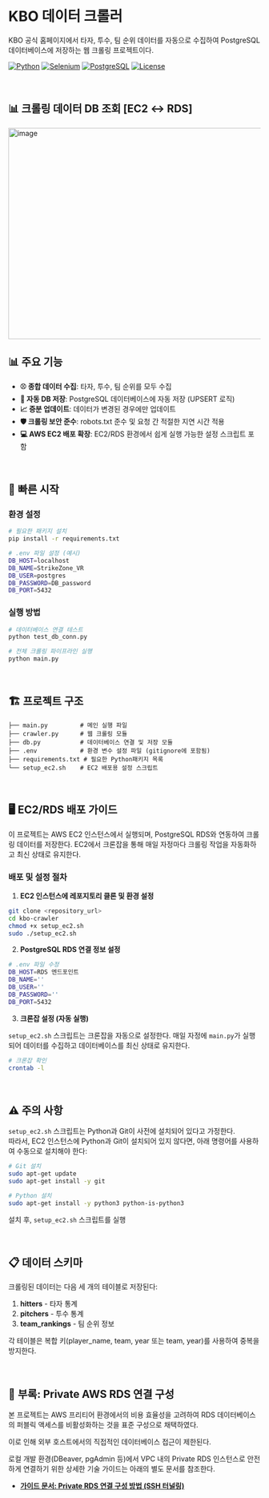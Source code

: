 # KBO 데이터 크롤러

KBO 공식 홈페이지에서 타자, 투수, 팀 순위 데이터를 자동으로 수집하여 PostgreSQL 데이터베이스에 저장하는 웹 크롤링 프로젝트이다.

[![Python](https://img.shields.io/badge/Python-3.7+-blue.svg)](https://python.org)
[![Selenium](https://img.shields.io/badge/Selenium-4.11+-green.svg)](https://selenium.dev)
[![PostgreSQL](https://img.shields.io/badge/PostgreSQL-17.0+-blue.svg)](https://www.postgresql.org/)
[![License](https://img.shields.io/badge/License-MIT-orange.svg)](#license)

<br>

## 📊 크롤링 데이터 DB 조회 [EC2 ↔ RDS]
<img width="1031" height="422" alt="image" src="https://github.com/user-attachments/assets/bc9b9c56-d5a5-4eab-863a-2545622620b8" />

<br>

## 📊 주요 기능

- **⚾ 종합 데이터 수집**: 타자, 투수, 팀 순위를 모두 수집
- **💾 자동 DB 저장**: PostgreSQL 데이터베이스에 자동 저장 (UPSERT 로직)
- **📈 증분 업데이트**: 데이터가 변경된 경우에만 업데이트
- **🛡️ 크롤링 보안 준수**: robots.txt 준수 및 요청 간 적절한 지연 시간 적용
- **💻 AWS EC2 배포 확장**: EC2/RDS 환경에서 쉽게 실행 가능한 설정 스크립트 포함

<br>

## 🚀 빠른 시작

### 환경 설정

```bash
# 필요한 패키지 설치
pip install -r requirements.txt

# .env 파일 설정 (예시)
DB_HOST=localhost
DB_NAME=StrikeZone_VR
DB_USER=postgres
DB_PASSWORD=DB_password
DB_PORT=5432
```

### 실행 방법

```bash
# 데이터베이스 연결 테스트
python test_db_conn.py

# 전체 크롤링 파이프라인 실행
python main.py
```

<br>

## 🏗️ 프로젝트 구조

```
├── main.py         # 메인 실행 파일
├── crawler.py      # 웹 크롤링 모듈
├── db.py           # 데이터베이스 연결 및 저장 모듈
├── .env            # 환경 변수 설정 파일 (gitignore에 포함됨)
├── requirements.txt # 필요한 Python패키지 목록
└── setup_ec2.sh    # EC2 배포용 설정 스크립트
```

<br>

## 🖥️ EC2/RDS 배포 가이드

이 프로젝트는 AWS EC2 인스턴스에서 실행되며, PostgreSQL RDS와 연동하여 크롤링 데이터를 저장한다. EC2에서 크론잡을 통해 매일 자정마다 크롤링 작업을 자동화하고 최신 상태로 유지한다.

### 배포 및 설정 절차

1. **EC2 인스턴스에 레포지토리 클론 및 환경 설정**

```bash
git clone <repository_url>
cd kbo-crawler
chmod +x setup_ec2.sh
sudo ./setup_ec2.sh
```

2. **PostgreSQL RDS 연결 정보 설정**

```bash
# .env 파일 수정
DB_HOST=RDS 엔드포인트
DB_NAME=''
DB_USER=''
DB_PASSWORD=''
DB_PORT=5432
```

3. **크론잡 설정 (자동 실행)**

`setup_ec2.sh` 스크립트는 크론잡을 자동으로 설정한다. 매일 자정에 `main.py`가 실행되어 데이터를 수집하고 데이터베이스를 최신 상태로 유지한다.

```bash
# 크론잡 확인
crontab -l
```

<br>

## ⚠️ 주의 사항

`setup_ec2.sh` 스크립트는 Python과 Git이 사전에 설치되어 있다고 가정한다.  
따라서, EC2 인스턴스에 Python과 Git이 설치되어 있지 않다면, 아래 명령어를 사용하여 수동으로 설치해야 한다:

```bash
# Git 설치
sudo apt-get update
sudo apt-get install -y git

# Python 설치
sudo apt-get install -y python3 python-is-python3
```

설치 후, `setup_ec2.sh` 스크립트를 실행

<br>

## 📋 데이터 스키마

크롤링된 데이터는 다음 세 개의 테이블로 저장된다:

1. **hitters** - 타자 통계
2. **pitchers** - 투수 통계
3. **team_rankings** - 팀 순위 정보

각 테이블은 복합 키(player_name, team, year 또는 team, year)를 사용하여 중복을 방지한다.

<br>

## 📖 부록: Private AWS RDS 연결 구성

본 프로젝트는 AWS 프리티어 환경에서의 비용 효율성을 고려하여 RDS 데이터베이스의 퍼블릭 액세스를 비활성화하는 것을 표준 구성으로 채택하였다.   

이로 인해 외부 호스트에서의 직접적인 데이터베이스 접근이 제한된다.  

로컬 개발 환경(DBeaver, pgAdmin 등)에서 VPC 내의 Private RDS 인스턴스로 안전하게 연결하기 위한 상세한 기술 가이드는 아래의 별도 문서를 참조한다.  

* **[가이드 문서: Private RDS 연결 구성 방법 (SSH 터널링)](https://github.com/StrikeZone-VR/kbo-data-crawler/blob/main/RDS_Connnection.md)**  


